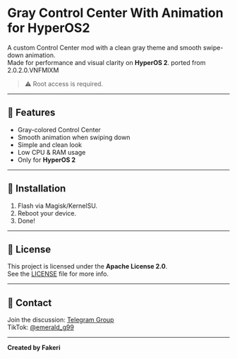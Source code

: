 # Gray Control Center With Animation for HyperOS2

A custom Control Center mod with a clean gray theme and smooth swipe-down animation.  
Made for performance and visual clarity on **HyperOS 2**. ported from 2.0.2.0.VNFMIXM
> ⚠️ Root access is required.

---

## 📌 Features

- Gray-colored Control Center
- Smooth animation when swiping down
- Simple and clean look
- Low CPU & RAM usage
- Only for **HyperOS 2**

---


## 📎 Installation

1. Flash via Magisk/KernelSU.
2. Reboot your device.
3. Done!

---

## 📄 License

This project is licensed under the **Apache License 2.0**.  
See the [LICENSE](./LICENSE) file for more info.

---

## 💬 Contact

Join the discussion: [Telegram Group](https://t.me/EmeraldDiscuss)  
TikTok: [@emerald_g99](https://www.tiktok.com/@emerald_g99)

---

**Created by Fakeri**
